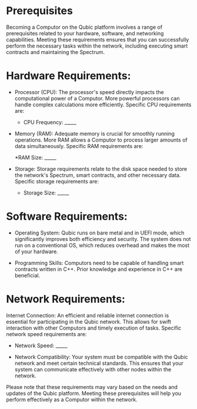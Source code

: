 # Prerequisites

Becoming a Computor on the Qubic platform involves a range of prerequisites related to your hardware, software, and networking capabilities. Meeting these requirements ensures that you can successfully perform the necessary tasks within the network, including executing smart contracts and maintaining the Spectrum.

# Hardware Requirements:

* Processor (CPU): The processor's speed directly impacts the computational power of a Computor. More powerful processors can handle complex calculations more efficiently. Specific CPU requirements are:

    * CPU Frequency: _____

* Memory (RAM): Adequate memory is crucial for smoothly running operations. More RAM allows a Computor to process larger amounts of data simultaneously. Specific RAM requirements are:

    *RAM Size: _____

* Storage: Storage requirements relate to the disk space needed to store the network's Spectrum, smart contracts, and other necessary data. Specific storage requirements are:

    * Storage Size: _____

# Software Requirements:

* Operating System: Qubic runs on bare metal and in UEFI mode, which significantly improves both efficiency and security. The system does not run on a conventional OS, which reduces overhead and makes the most of your hardware.

* Programming Skills: Computors need to be capable of handling smart contracts written in C++. Prior knowledge and experience in C++ are beneficial.

# Network Requirements:

Internet Connection: An efficient and reliable internet connection is essential for participating in the Qubic network. This allows for swift interaction with other Computors and timely execution of tasks. Specific network speed requirements are:

* Network Speed: _____

* Network Compatibility: Your system must be compatible with the Qubic network and meet certain technical standards. This ensures that your system can communicate effectively with other nodes within the network.

Please note that these requirements may vary based on the needs and updates of the Qubic platform. Meeting these prerequisites will help you perform effectively as a Computor within the network.